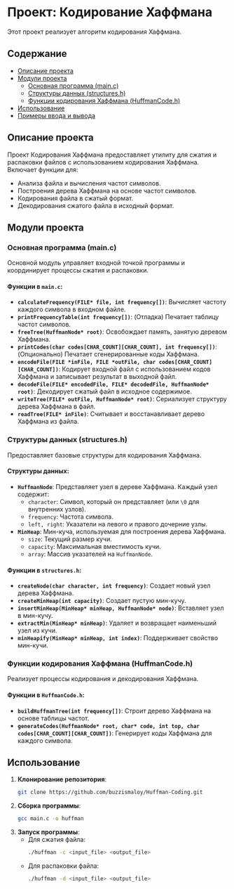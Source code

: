 # Проект: Кодирование Хаффмана

Этот проект реализует алгоритм кодирования Хаффмана.

## Содержание

- [Описание проекта](#описание-проекта)
- [Модули проекта](#модули-проекта)
  - [Основная программа (main.c)](#основная-программа-mainc)
  - [Структуры данных (structures.h)](#структуры-данных-structuresh)
  - [Функции кодирования Хаффмана (HuffmanCode.h)](#функции-кодирования-хаффмана-huffmancodeh)
- [Использование](#использование)
- [Примеры ввода и вывода](#примеры-ввода-и-вывода)

## Описание проекта

Проект Кодирования Хаффмана предоставляет утилиту для сжатия и распаковки файлов с использованием кодирования Хаффмана. Включает функции для:
- Анализа файла и вычисления частот символов.
- Построения дерева Хаффмана на основе частот символов.
- Кодирования файла в сжатый формат.
- Декодирования сжатого файла в исходный формат.

## Модули проекта

### Основная программа (main.c)

Основной модуль управляет входной точкой программы и координирует процессы сжатия и распаковки.

#### Функции в `main.c`:

- **`calculateFrequency(FILE* file, int frequency[])`**: Вычисляет частоту каждого символа в входном файле.
- **`printFrequencyTable(int frequency[])`**: (Отладка) Печатает таблицу частот символов.
- **`freeTree(HuffmanNode* root)`**: Освобождает память, занятую деревом Хаффмана.
- **`printCodes(char codes[CHAR_COUNT][CHAR_COUNT], int frequency[])`**: (Опционально) Печатает сгенерированные коды Хаффмана.
- **`encodeFile(FILE *inFile, FILE *outFile, char codes[CHAR_COUNT][CHAR_COUNT])`**: Кодирует входной файл с использованием кодов Хаффмана и записывает результат в выходной файл.
- **`decodeFile(FILE* encodedFile, FILE* decodedFile, HuffmanNode* root)`**: Декодирует сжатый файл в исходное содержимое.
- **`writeTree(FILE* outFile, HuffmanNode* root)`**: Сериализует структуру дерева Хаффмана в файл.
- **`readTree(FILE* inFile)`**: Считывает и восстанавливает дерево Хаффмана из файла.

### Структуры данных (structures.h)

Предоставляет базовые структуры для кодирования Хаффмана.

#### Структуры данных:

- **`HuffmanNode`**: Представляет узел в дереве Хаффмана. Каждый узел содержит:
  - `character`: Символ, который он представляет (или `\0` для внутренних узлов).
  - `frequency`: Частота символа.
  - `left, right`: Указатели на левого и правого дочерние узлы.
- **`MinHeap`**: Мин-куча, используемая для построения дерева Хаффмана.
  - `size`: Текущий размер кучи.
  - `capacity`: Максимальная вместимость кучи.
  - `array`: Массив указателей на `HuffmanNode`.

#### Функции в `structures.h`:

- **`createNode(char character, int frequency)`**: Создает новый узел дерева Хаффмана.
- **`createMinHeap(int capacity)`**: Создает пустую мин-кучу.
- **`insertMinHeap(MinHeap* minHeap, HuffmanNode* node)`**: Вставляет узел в мин-кучу.
- **`extractMin(MinHeap* minHeap)`**: Удаляет и возвращает наименьший узел из кучи.
- **`minHeapify(MinHeap* minHeap, int index)`**: Поддерживает свойство мин-кучи.

### Функции кодирования Хаффмана (HuffmanCode.h)

Реализует процессы кодирования и декодирования Хаффмана.

#### Функции в `HuffmanCode.h`:

- **`buildHuffmanTree(int frequency[])`**: Строит дерево Хаффмана на основе таблицы частот.
- **`generateCodes(HuffmanNode* root, char* code, int top, char codes[CHAR_COUNT][CHAR_COUNT])`**: Генерирует коды Хаффмана для каждого символа.

## Использование

1. **Клонирование репозитория**:
   ```bash
   git clone https://github.com/buzzismaloy/Huffman-Coding.git
   ```
2. **Сборка программы**:
   ```bash
   gcc main.c -o huffman
   ```
3. **Запуск программы**:
   - Для сжатия файла:
     ```bash
     ./huffman -c <input_file> <output_file>
     ```
   - Для распаковки файла:
     ```bash
     ./huffman -d <input_file> <output_file>
     ```

